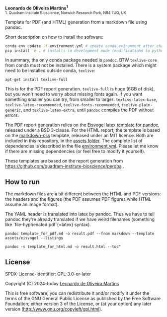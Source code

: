 __Leonardo de Oliveira Martins<sup>1</sup>__
<br>
<sub>1. Quadram Institute Bioscience, Norwich Research Park, NR4 7UQ, UK</sub>

Template for PDF (and HTML) generation from a markdown file using pandoc.

Short description on how to install the software:

```bash
conda env update -f environment.yml # update conda evironment after changing dependencies
pip install -e . # installs in development mode (modifications to python files are live)
```

In summary, the only conda package needed is `pandoc`. BTW `texlive-core` from conda must not be installed.
There is a system package which might need to be installed outside conda, `texlive`:
```
apt-get install texlive-full 
```
This is for the PDF report generation.
`texlive-full` is huge (6GB of disk), but you won't need to worry about missing fonts again.
If you want something smaller you can try, from smaller to larger: `texlive-latex-base`, `texlive-latex-recommended`, 
`texlive-fonts-recommended`, `texlive-plain-generic`, and `texlive-latex-extra`, until `pandoc` compiles the PDF without errors.

The PDF report generation relies on the [Eisvogel latex template for pandoc](https://github.com/Wandmalfarbe/pandoc-latex-template), 
released under a BSD 3-clause.
For the HTML report, the template is based on the [markdown-css](https://github.com/otsaloma/markdown-css) template,
released under an MIT licence. 
Both are included in this repository, in the [assets folder](./assets).
The complete list of dependencies is described in the file [environment.yml](./environment.yml).
Please let me know if there are missing dependencies (or feel free to modify it yourself).

These templates are based on the report generation from https://github.com/quadram-institute-bioscience/peroba . 

## How to run
The markdown files are a bit different between the HTML and PDF versions: the headers and the figures (the PDF assumes PDF figures while HTML
assume an image format).

The YAML header is translated into latex by pandoc. Thus we have to tell pandoc they're already translated if we have weird filenames 
(something like \`file-hyphenated.pdf\`{=latex} syntax).


```
pandoc template_for_pdf.md -o result.pdf --from markdown --template assets/eisvogel --listings

pandoc -s template_for_html.md -o result.html --toc"
```

## License 
SPDX-License-Identifier: GPL-3.0-or-later

Copyright (C) 2024-today  [Leonardo de Oliveira Martins](https://github.com/leomrtns)

This is free software; you can redistribute it and/or modify it under the terms of the GNU General Public
License as published by the Free Software Foundation; either version 3 of the License, or (at your option) any later
version (http://www.gnu.org/copyleft/gpl.html).

